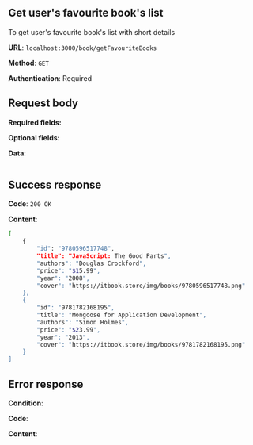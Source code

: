 ## Get user's favourite book's list
To get user's favourite book's list with short details

**URL**: `localhost:3000/book/getFavouriteBooks`

**Method**: `GET`

**Authentication**: Required

## Request body
**Required fields:**

**Optional fields:**

**Data**:
```bash

```

## Success response
**Code**: `200 OK`

**Content**:
```bash
[
    {
        "id": "9780596517748",
        "title": "JavaScript: The Good Parts",
        "authors": "Douglas Crockford",
        "price": "$15.99",
        "year": "2008",
        "cover": "https://itbook.store/img/books/9780596517748.png"
    },
    {
        "id": "9781782168195",
        "title": "Mongoose for Application Development",
        "authors": "Simon Holmes",
        "price": "$23.99",
        "year": "2013",
        "cover": "https://itbook.store/img/books/9781782168195.png"
    }
]
```

## Error response
**Condition**: 

**Code**: 

**Content**:
```bash

```